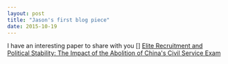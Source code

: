 ```yaml
---
layout: post
title: "Jason's first blog piece"
date: 2015-10-19
---
```


I have an interesting paper to share with you []
[Elite Recruitment and Political Stability: The Impact of the Abolition of China's Civil Service Exam](https://drive.google.com/file/d/0B_IGNeKdKFQxOF9ZdUJYTklDY3c/view) 
